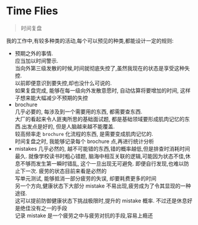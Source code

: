 # Time Flies

> 时间复盘

我的工作中,有较多种类的活动,每个可以预见的种类,都能设计一定的规则:

- 预期之外的事情.  
   应当加以时间警示.  
   当向外第三级发散的时候,时间就彻底失控了,虽然我现在的状态是享受这种失控.  
   以前即便意识到要失控,却也没什么可说的.  
   如果复盘完成, 能够在每一级向外发散意愿时, 自动估算将要增加的时间, 这样子想来能大幅减少不预期的失控
- brochure  
   几乎必要的, 每涉及到一个需要用的东西, 都需要查东西.  
   大厂的看起来令人匪夷所思的基础面试题, 都是基础领域要形成肌肉记忆的东西.出发点是好的, 但是人脑越来越不能覆盖.  
   较高频率走 `brochure` 化流程的东西, 是需要变成肌肉记忆的.  
   时间复盘之时, 我能够记录每个 brochure 点,再进行统计分析
- mistakes
  几乎必然的, 越不可能错的东西,错的概率越低,但是排查时消耗时间最久.
  就像学校读书时粗心错题, 脑海中相互关联的逻辑,可能因为状态不佳,休息不够而发生第一瞬时错乱, 这个一旦出现无可避免. 即便自行发现,也难以防止下一次.
  疲劳的状态目前来看是必然的  
  写单元测试, 能够抵消一部分疲劳的失误, 却要耗费更多的时间  
  另一个方向,健康状态下大部分 mistake 不易出现,疲劳成为了令其显现的一种途径.  
  这可以提前防御健康状态下挑战极限时,提升的 mistake 概率.
  不过还是休息好是绝佳没有之一的手段  
  记录 mistake 是一个疲劳之中与疲劳对抗的手段,容易上瘾还

<ClientOnly>
<time-flies-history-items />
</ClientOnly>
